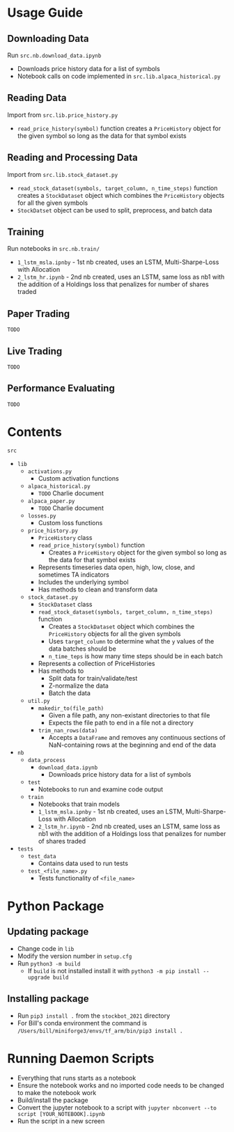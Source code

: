 # Usage Guide

## Downloading Data
Run `src.nb.download_data.ipynb`
* Downloads price history data for a list of symbols
* Notebook calls on code implemented in `src.lib.alpaca_historical.py`

## Reading Data
Import from `src.lib.price_history.py`
* `read_price_history(symbol)` function creates a `PriceHistory` object for the given symbol so long as the data for that symbol exists

## Reading and Processing Data
Import from `src.lib.stock_dataset.py`
* `read_stock_dataset(symbols, target_column, n_time_steps)` function creates a `StockDataset` object which combines the `PriceHistory` objects for all the given symbols
* `StockDatset` object can be used to split, preprocess, and batch data

## Training
Run notebooks in `src.nb.train/`
* `1_lstm_msla.ipnby` - 1st nb created, uses an LSTM, Multi-Sharpe-Loss with Allocation
* `2_lstm_hr.ipynb` - 2nd nb created, uses an LSTM, same loss as nb1 with the addition of a Holdings loss that penalizes for number of shares traded

## Paper Trading
`TODO`
## Live Trading
`TODO`
## Performance Evaluating
`TODO`
# Contents

`src`
* `lib`
    * `activations.py`
        * Custom activation functions
    * `alpaca_historical.py`
        * `TODO` Charlie document
    * `alpaca_paper.py`
        * `TODO` Charlie document
    * `losses.py`
        * Custom loss functions
    * `price_history.py`
        * `PriceHistory` class
        * `read_price_history(symbol)` function
            * Creates a `PriceHistory` object for the given symbol so long as the data for that symbol exists
        * Represents timeseries data open, high, low, close, and sometimes TA indicators
        * Includes the underlying symbol
        * Has methods to clean and transform data
    * `stock_dataset.py`
        * `StockDataset` class
        * `read_stock_dataset(symbols, target_column, n_time_steps)` function
            * Creates a `StockDataset` object which combines the `PriceHistory` objects for all the given symbols
            * Uses `target_column` to determine what the `y` values of the data batches should be
            * `n_time_teps` is how many time steps should be in each batch
        * Represents a collection of PriceHistories
        * Has methods to
            * Split data for train/validate/test
            * Z-normalize the data
            * Batch the data
    * `util.py`
        * `makedir_to(file_path)`
            * Given a file path, any non-existant directories to that file
            * Expects the file path to end in a file not a directory
        * `trim_nan_rows(data)`
            * Accepts a `DataFrame` and removes any continuous sections of NaN-containing rows at the beginning and end of the data
* `nb`
    * `data_process`
        * `download_data.ipynb`
            * Downloads price history data for a list of symbols
    * `test`
        * Notebooks to run and examine code output
    * `train`
        * Notebooks that train models
        * `1_lstm_msla.ipnby` - 1st nb created, uses an LSTM, Multi-Sharpe-Loss with Allocation
        * `2_lstm_hr.ipynb` - 2nd nb created, uses an LSTM, same loss as nb1 with the addition of a Holdings loss that penalizes for number of shares traded
* `tests`
    * `test_data`
        * Contains data used to run tests
    * `test_<file_name>.py`
        * Tests functionality of `<file_name>`


# Python Package

## Updating package
* Change code in `lib`
* Modify the version number in `setup.cfg`
* Run `python3 -m build`
    * If `build` is not installed install it with `python3 -m pip install --upgrade build`

## Installing package
* Run `pip3 install .` from the `stockbot_2021` directory
* For Bill's conda environment the command is `/Users/bill/miniforge3/envs/tf_arm/bin/pip3 install .`

# Running Daemon Scripts
* Everything that runs starts as a notebook
* Ensure the notebook works and no imported code needs to be changed to make the notebook work
* Build/install the package
* Convert the jupyter notebook to a script with `jupyter nbconvert --to script [YOUR_NOTEBOOK].ipynb`
* Run the script in a new screen